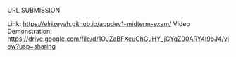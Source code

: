 URL SUBMISSION

Link: https://elrizeyah.github.io/appdev1-midterm-exam/
Video Demonstration: https://drive.google.com/file/d/1OJZaBFXeuChGuHY_jCYqZ00ARY4I9bJ4/view?usp=sharing